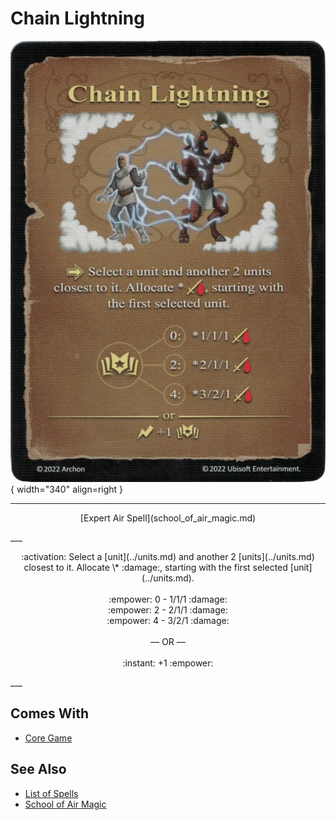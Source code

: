 # Chain Lightning

![Chain Lightning](../assets/spells-chain_lightning.webp){ width="340" align=right }

___
<p style="text-align: center;" markdown>[Expert Air Spell](school_of_air_magic.md)</p>
___
<p style="text-align: center;" markdown>:activation: Select a [unit](../units.md) and another 2 [units](../units.md) closest to it. Allocate \* :damage:, starting with the first selected [unit](../units.md).<br><br>:empower: 0 - 1/1/1 :damage:<br>:empower: 2 - 2/1/1 :damage:<br>:empower: 4 - 3/2/1 :damage:<br><br>— OR —<br><br>:instant: +1 :empower:</p>
___


## Comes With

- [Core Game](../content.md)


## See Also

- [List of Spells](../spells.md)
- [School of Air Magic](school_of_air_magic.md)
